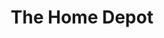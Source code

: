 ---
title: "The Home Depot"
url: /san-antonio/the-home-depot-southwest-military-drive/
shop: doityourself
---